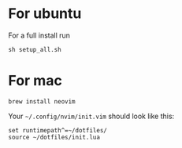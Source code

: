 # For ubuntu 
For a full install run
```
sh setup_all.sh
```

# For mac
```
brew install neovim
```

Your  `~/.config/nvim/init.vim` should look like this:
```
set runtimepath^=~/dotfiles/
source ~/dotfiles/init.lua
```
